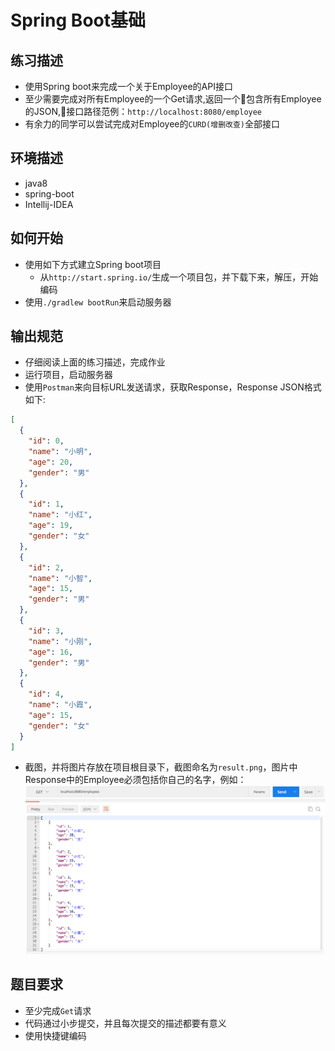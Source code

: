 # Spring Boot基础

## 练习描述
- 使用Spring boot来完成一个关于Employee的API接口
- 至少需要完成对所有Employee的一个Get请求,返回一个包含所有Employee的JSON,接口路径范例：`http://localhost:8080/employee`
- 有余力的同学可以尝试完成对Employee的`CURD(增删改查)`全部接口

## 环境描述 
- java8
- spring-boot
- Intellij-IDEA

## 如何开始
- 使用如下方式建立Spring boot项目
  - 从`http://start.spring.io/`生成一个项目包，并下载下来，解压，开始编码
- 使用`./gradlew bootRun`来启动服务器

## 输出规范
- 仔细阅读上面的练习描述，完成作业
- 运行项目，启动服务器
- 使用`Postman`来向目标URL发送请求，获取Response，Response JSON格式如下:
```json
[
  {
    "id": 0,
    "name": "小明",
    "age": 20,
    "gender": "男"
  },
  {
    "id": 1,
    "name": "小红",
    "age": 19,
    "gender": "女"  
  },
  {
    "id": 2,
    "name": "小智",
    "age": 15,
    "gender": "男"
  },
  {
    "id": 3,
    "name": "小刚",
    "age": 16,
    "gender": "男"
  },
  {
    "id": 4,
    "name": "小霞",
    "age": 15,
    "gender": "女"
  }
]
```
- 截图，并将图片存放在项目根目录下，截图命名为`result.png`，图片中Response中的Employee必须包括你自己的名字，例如：
![Result](./example.png)
    
## 题目要求
- 至少完成`Get`请求
- 代码通过小步提交，并且每次提交的描述都要有意义
- 使用快捷键编码